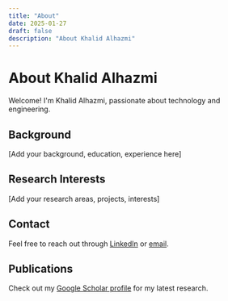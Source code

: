 ```yaml
---
title: "About"
date: 2025-01-27
draft: false
description: "About Khalid Alhazmi"
---
```


# About Khalid Alhazmi

Welcome! I'm Khalid Alhazmi, passionate about technology and engineering.

## Background
[Add your background, education, experience here]

## Research Interests
[Add your research areas, projects, interests]

## Contact
Feel free to reach out through [LinkedIn](https://linkedin.com/in/khalidalhazmi/) or [email](mailto:your.email@example.com).

## Publications
Check out my [Google Scholar profile](https://scholar.google.com/citations?user=TxoFaOIAAAAJ) for my latest research.

